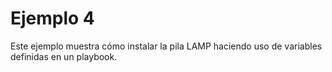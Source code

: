 # Ejemplo 4

Este ejemplo muestra cómo instalar la pila LAMP haciendo uso de variables definidas en un playbook.